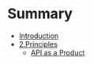 # Summary

* [Introduction](README.md)
* [2.Principles](2principle.md)
  * [API as a Product](2principle/api-as-a-product.md)


